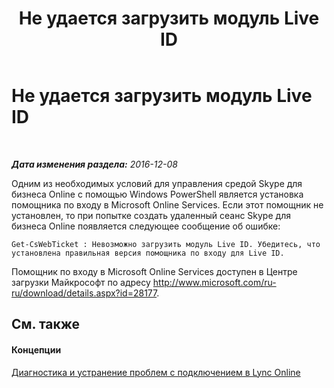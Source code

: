 ﻿---
title: Не удается загрузить модуль Live ID
TOCTitle: Не удается загрузить модуль Live ID
ms:assetid: 663a5507-0276-4b22-a98f-c1b82b0c91a2
ms:mtpsurl: https://technet.microsoft.com/ru-ru/library/Dn362793(v=OCS.15)
ms:contentKeyID: 56270565
ms.date: 06/01/2017
mtps_version: v=OCS.15
ms.translationtype: HT
---

# Не удается загрузить модуль Live ID

 

_**Дата изменения раздела:** 2016-12-08_

Одним из необходимых условий для управления средой Skype для бизнеса Online с помощью Windows PowerShell является установка помощника по входу в Microsoft Online Services. Если этот помощник не установлен, то при попытке создать удаленный сеанс Skype для бизнеса Online появляется следующее сообщение об ошибке:

    Get-CsWebTicket : Невозможно загрузить модуль Live ID. Убедитесь, что установлена правильная версия помощника по входу для Live ID.

Помощник по входу в Microsoft Online Services доступен в Центре загрузки Майкрософт по адресу <http://www.microsoft.com/ru-ru/download/details.aspx?id=28177>.

## См. также

#### Концепции

[Диагностика и устранение проблем с подключением в Lync Online](diagnosing-and-resolving-connection-problems-with-skype-for-business-online.md)

